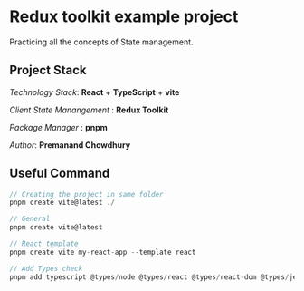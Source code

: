 # Redux toolkit example project
Practicing all the concepts of State management.

## Project Stack
*Technology Stack*: **React** + **TypeScript** + **vite**

*Client State Manangement* : **Redux Toolkit**

*Package Manager* : **pnpm**

*Author*: **Premanand Chowdhury**

## Useful Command
```js
// Creating the project in same folder
pnpm create vite@latest ./

// General 
pnpm create vite@latest

// React template
pnpm create vite my-react-app --template react

// Add Types check
pnpm add typescript @types/node @types/react @types/react-dom @types/jest

```